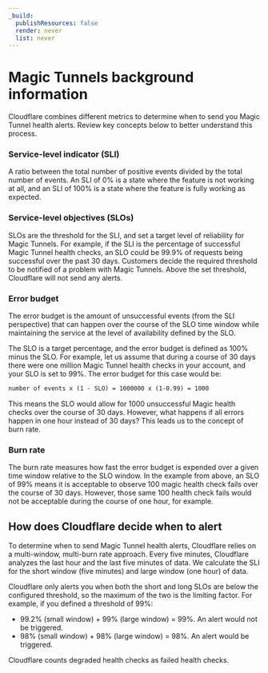 ```yaml
---
_build:
  publishResources: false
  render: never
  list: never
---
```


# Magic Tunnels background information

Cloudflare combines different metrics to determine when to send you Magic Tunnel health alerts. Review key concepts below to better understand this process.

### Service-level indicator (SLI)

A ratio between the total number of positive events divided by the total number of events. An SLI of 0% is a state where the feature is not working at all, and an SLI of 100% is a state where the feature is fully working as expected.

### Service-level objectives (SLOs)

SLOs are the threshold for the SLI, and set a target level of reliability for Magic Tunnels. For example, if the SLI is the percentage of successful Magic Tunnel health checks, an SLO could be 99.9% of requests being successful over the past 30 days. Customers decide the required threshold to be notified of a problem with Magic Tunnels. Above the set threshold, Cloudflare will not send any alerts.

### Error budget

The error budget is the amount of unsuccessful events (from the SLI perspective) that can happen over the course of the SLO time window while maintaining the service at the level of availability defined by the SLO.

The SLO is a target percentage, and the error budget is defined as 100% minus the SLO. For example, let us assume that during a course of 30 days there were one million Magic Tunnel health checks in your account, and your SLO is set to 99%. The error budget for this case would be:

```txt
number of events x (1 - SLO) = 1000000 x (1-0.99) = 1000
```

This means the SLO would allow for 1000 unsuccessful Magic health checks over the course of 30 days. However, what happens if all errors happen in one hour instead of 30 days? This leads us to the concept of burn rate.

### Burn rate

The burn rate measures how fast the error budget is expended over a given time window relative to the SLO window. In the example from above, an SLO of 99% means it is acceptable to observe 100 magic health check fails over the course of 30 days. However, those same 100 health check fails would not be acceptable during the course of one hour, for example.

## How does Cloudflare decide when to alert

To determine when to send Magic Tunnel health alerts, Cloudflare relies on a multi-window, multi-burn rate approach. Every five minutes, Cloudflare analyzes the last hour and the last five minutes of data. We calculate the SLI for the short window (five minutes) and large window (one hour) of data.

Cloudflare only alerts you when both the short and long SLOs are below the configured threshold, so the maximum of the two is the limiting factor. For example, if you defined a threshold of 99%:
- 99.2% (small window) + 99% (large window) = 99%. An alert would not be triggered.
- 98% (small window) + 98% (large window) = 98%. An alert would be triggered.

Cloudflare counts degraded health checks as failed health checks.